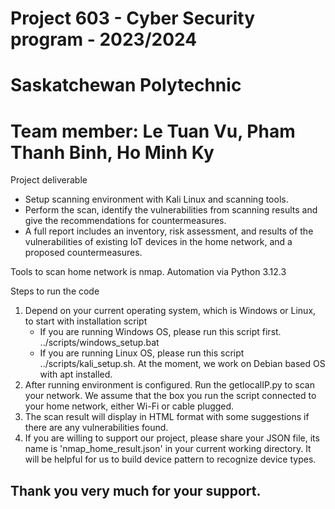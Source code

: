 # Project 603 - Cyber Security program - 2023/2024
# Saskatchewan Polytechnic 
# Team member: Le Tuan Vu, Pham Thanh Binh, Ho Minh Ky

Project deliverable

-	Setup scanning environment with Kali Linux and scanning tools.
-	Perform the scan, identify the vulnerabilities from scanning results and give the recommendations for countermeasures.
-	A full report includes an inventory, risk assessment, and results of the vulnerabilities of existing IoT devices in the home network, and a proposed countermeasures.


Tools to scan home network is nmap. 
Automation via Python 3.12.3

Steps to run the code

1. Depend on your current operating system, which is Windows or Linux, to start with installation script
    - If you are running Windows OS, please run this script first. ../scripts/windows_setup.bat
    - If you are running Linux OS, please run this script ../scripts/kali_setup.sh. At the moment, we work on Debian based OS with apt installed.
2. After running environment is configured. Run the getlocalIP.py to scan your network. We assume that the box you run the script connected to your home network, either Wi-Fi or cable plugged.
3. The scan result will display in HTML format with some suggestions if there are any vulnerabilities found.
4. If you are willing to support our project, please share your JSON file, its name is 'nmap_home_result.json' in your current working directory. It will be helpful for us to build device pattern to recognize device types.

## Thank you very much for your support.
